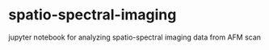 # spatio-spectral-imaging
jupyter notebook for analyzing spatio-spectral imaging data from AFM scan
